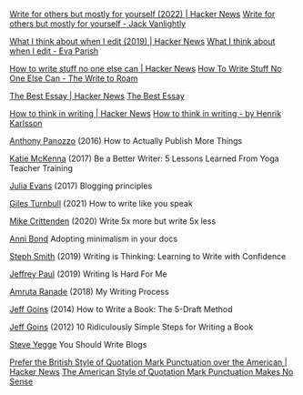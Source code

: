 
[Write for others but mostly for yourself (2022) | Hacker News](https://news.ycombinator.com/item?id=39700072)
[Write for others but mostly for yourself - Jack Vanlightly](https://jack-vanlightly.com/blog/2022/1/25/write-for-others-but-mostly-for-yourself)

[What I think about when I edit (2019) | Hacker News](https://news.ycombinator.com/item?id=39950760)
[What I think about when I edit - Eva Parish](https://evaparish.com/blog/how-i-edit)

[How to write stuff no one else can | Hacker News](https://news.ycombinator.com/item?id=39319649)
[How To Write Stuff No One Else Can - The Write to Roam](https://thewritetoroam.com/2024/02/how-to-write-stuff-no-one-else-can)

[The Best Essay | Hacker News](https://news.ycombinator.com/item?id=39662615)
[The Best Essay](https://paulgraham.com/best.html)

[How to think in writing | Hacker News](https://news.ycombinator.com/item?id=40892298)
[How to think in writing - by Henrik Karlsson](https://www.henrikkarlsson.xyz/p/writing-to-think)

[Anthony Panozzo](http://www.panozzaj.com/blog/2016/04/03/how-to-actually-publish-more-things/)
(2016) How to Actually Publish More Things

[Katie McKenna](https://www.portent.com/blog/copywriting/better-content-5-lessons-learned-from-yoga-teacher-training.htm)
(2017) Be a Better Writer: 5 Lessons Learned From Yoga Teacher Training

[Julia Evans](https://jvns.ca/blog/2017/03/20/blogging-principles/)
(2017) Blogging principles

[Giles Turnbull](https://gilest.org/2021/how-to-write-like-you-speak/)
(2021) How to write like you speak

[Mike Crittenden](https://critter.blog/2020/10/02/write-5x-more-but-write-5x-less/)
(2020) Write 5x more but write 5x less

[Anni Bond](https://opensource.com/article/17/9/adopting-minimalism-your-docs)
Adopting minimalism in your docs

[Steph Smith](https://blog.stephsmith.io/learning-to-write-with-confidence/)
(2019) Writing is Thinking: Learning to Write with Confidence

[Jeffrey Paul](https://sneak.berlin/20190521/writing-is-hard-for-me/)
(2019) Writing Is Hard For Me

[Amruta Ranade](https://amrutaranade.com/2018/03/07/my-writing-process/)
(2018) My Writing Process

[Jeff Goins](https://goinswriter.com/how-to-write-a-book/)
(2014) How to Write a Book: The 5-Draft Method

[Jeff Goins](https://goinswriter.com/tips-writing-book/)
(2012) 10 Ridiculously Simple Steps for Writing a Book

[Steve Yegge](https://sites.google.com/site/steveyegge2/you-should-write-blogs)
You Should Write Blogs

[Prefer the British Style of Quotation Mark Punctuation over the American | Hacker News](https://news.ycombinator.com/item?id=28536672)
[The American Style of Quotation Mark Punctuation Makes No Sense](https://www.erichgrunewald.com/posts/the-american-style-of-quotation-mark-punctuation-makes-no-sense/)
